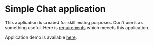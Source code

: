 # Simple Chat application

This application is created for skill testing purposes. Don't use it as something useful. Here is [requirements](https://github.com/fat0troll/simple_chat/blob/master/SPECS.md) which meeets this application.

Application demo is available [here](https://quiet-taiga-13867.herokuapp.com).